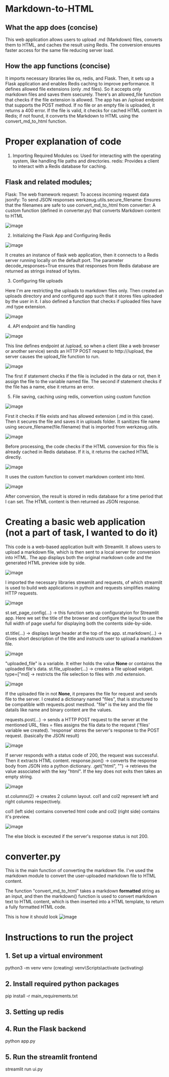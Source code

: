 # Markdown-to-HTML

## What the app does (concise)
This web application allows users to upload .md (Markdown) files, converts them to HTML, and caches the result using Redis. The conversion ensures faster access for the same file reducing server load.

## How the app functions (concise)
It imports necessary libraries like os, redis, and Flask. Then, it sets up a Flask application and enables Redis caching to improve performance. It defines allowed file extensions (only .md files). So it accepts only markdown files and saves them ssecurely. There's an allowed_file function that checks if the file extension is allowed. The app has an /upload endpoint that supports the POST method. If no file or an empty file is uploaded, it returns a 400 error. If the file is valid, it checks for cached HTML content in Redis; if not found, it converts the Markdown to HTML using the convert_md_to_html function.

# Proper explanation of code

1. Importing Required Modules
os: Used for interacting with the operating system, like handling file paths and directories.
redis: Provides a client to interact with a Redis database for caching.

## Flask and related modules;
Flask: The web framework
request: To access incoming request data
jsonify: To send JSON responses
werkzeug.utils.secure_filename: Ensures that the filenames are safe to use
convert_md_to_html from converter: A custom function (defined in converter.py) that converts Markdown content to HTML

![image](https://github.com/user-attachments/assets/bda28020-c99f-42c5-8235-4c422ff61bd7)


2. Initializing the Flask App and Configuring Redis

![image](https://github.com/user-attachments/assets/8be2bdb7-3bfd-4bdb-bbcc-a42029377cbc)

It creates an instance of flask web application, then it connects to a Redis server running locally on the default port. The parameter decode_responses=True ensures that responses from Redis database are returned as strings instead of bytes.


3. Configuring file uploads

Here I'm are restricting the uploads to markdown files only. Then created an uploads directory and and configured app such that it stores files uploaded by the user in it. I also defined a function that checks if uploaded files have .md type extension.

![image](https://github.com/user-attachments/assets/e6b43427-6017-4fd0-a717-3f9a416a1f9a)


4. API endpoint and file handling

![image](https://github.com/user-attachments/assets/39431666-1081-42d2-be5a-6df078338dc6)

This line defines endpoint at /upload, so when a client (like a web browser or another service) sends an HTTP POST request to http://<your-server>/upload, the server causes the upload_file function to run.


![image](https://github.com/user-attachments/assets/039c64b7-fcd6-4f81-b818-9f158b65ec82)

The first if statement checks if the file is included in the data or not, then it assign the file to the variable named file. The second if statement checks if the file has a name, else it returns an error.


5. File saving, caching using redis, convertion using custom function

![image](https://github.com/user-attachments/assets/4207a1b4-a8a9-4441-8284-139aaa532177)

First it checks if file exists and has allowed extension (.md in this case). Then it secures the file and saves it in uploads folder. It sanitizes file name using secure_filename(file.filename) that is imported from werkzeug.utils.


![image](https://github.com/user-attachments/assets/ffd69b9b-fa17-4b52-992e-8b9ca676f544)

Before processing, the code checks if the HTML conversion for this file is already cached in Redis database. If it is, it returns the cached HTML directly.


![image](https://github.com/user-attachments/assets/0686fee8-6183-4c88-8455-ab7359e079aa)

It uses the custom function to convert markdown content into html.


![image](https://github.com/user-attachments/assets/80ac7487-a32e-48d9-81e1-3c7b138852e1)

After conversion, the result is stored in redis database for a time period that I can set.
The HTML content is then returned as JSON response.




# Creating a basic web application (not a part of task, I wanted to do it)
This code is a web-based application built with Streamlit. It allows users to upload a markdown file, which is then sent to a local server for conversion into HTML. The app displays both the original markdown code and the generated HTML preview side by side.


![image](https://github.com/user-attachments/assets/78ba805b-1dd4-4b51-b4f7-be74d08d32e9)

I imported the necessary libraries streamlit and requests, of which streamlit is used to build web applications in python and requests simplifies making HTTP requests.


![image](https://github.com/user-attachments/assets/16ec1424-62d5-4320-8db3-618ac809e0fe)

st.set_page_config(...) -> this function sets up configuratyion for Streamlit app.
Here we set the title of the browser and configure the layout to use the full width of page useful for displaying both the contents side-by-side.

st.title(...) -> displays large header at the top of the app.
st.markdown(...) -> Gives short description of the title and instructs user to upload a markdown file.


![image](https://github.com/user-attachments/assets/e4741a9a-ed22-4181-8238-90eeaf3141d0)

"uploaded_file" is a variable. It either holds the value **None** or containss the uploaded file's data.
st.file_uploader(...) -> creates a file upload widget. 
type=["md] -> restricts the file selection to files with .md extension.


![image](https://github.com/user-attachments/assets/4d82a490-1873-46da-b22c-6bc1f88aaeaa)

If the uploaded file in not **None**, it prepares the file for request and sends file to the server. 
I created a dictionary named "files", that is structured to be compatible with requests.post mesthod. "file" is the key and the file datails like name and binary content are the values.

requests.post(...) -> sends a HTTP POST request to the server at the mentioned URL, files = files assigns the fila data to the request ('files' variable we created). 'response' stores the server's response to the POST request. (basically the JSON result)


![image](https://github.com/user-attachments/assets/20666984-21c6-40ad-9dba-3dba00896ac6)

If server responds with a status code of 200, the request was successful. Then it extracts HTML content. 
response.json() -> converts the response body from JSON into a python dictionary.
.get("html", "") -> retrieves the value associated with the key "html". If the key does not exits then takes an empty string.


![image](https://github.com/user-attachments/assets/aab7847b-32f1-4986-a904-2f6716915e9a)

st.columns(2) -> creates 2 column layout. col1 and col2 represent left and right columns respectively. 

col1 (left side) contains converted html code and col2 (right side) contains it's preview.


![image](https://github.com/user-attachments/assets/9521ce44-d99a-45a3-acf6-5ec782ec20d0)

The else block is exceuted if the server's response status is not 200.



# converter.py

This is the main function of converting the markdown file. I've used the markdown module to convert the user-uploaded markdown file to HTML content.

The function "convert_md_to_html" takes a markdown **formatted** string as an input, and then the markdown() function is used to convert markdown text to HTML content, which is then inserted into a HTML template, to return a fully formatted HTML code.


This is how it should look
![image](https://github.com/user-attachments/assets/3ffed933-9c7e-457c-913b-e1bf81e53302)



# Instructions to run the project

## 1. Set up a virtual environment
   python3 -m venv venv (creating)
   venv\Scripts\activate (activating)

## 2. Install required python packages
   pip install -r main_requirements.txt

## 3. Setting up redis

## 4. Run the Flask backend
   python app.py

## 5. Run the streamlit frontend
   streamlit run ui.py
